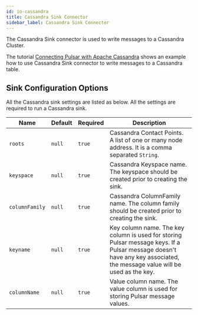 ```yaml
---
id: io-cassandra
title: Cassandra Sink Connector
sidebar_label: Cassandra Sink Connector
---
```


The Cassandra Sink connector is used to write messages to a Cassandra Cluster.

The tutorial [Connecting Pulsar with Apache Cassandra](io-quickstart.md) shows an example how to use Cassandra Sink
connector to write messages to a Cassandra table.

## Sink Configuration Options

All the Cassandra sink settings are listed as below. All the settings are required to run a Cassandra sink.

| Name | Default | Required | Description |
|------|---------|----------|-------------|
| `roots` | `null` | `true` | Cassandra Contact Points. A list of one or many node address. It is a comma separated `String`. |
| `keyspace` | `null` | `true` | Cassandra Keyspace name. The keyspace should be created prior to creating the sink. |
| `columnFamily` | `null` | `true` | Cassandra ColumnFamily name. The column family should be created prior to creating the sink. |
| `keyname` | `null` | `true` | Key column name. The key column is used for storing Pulsar message keys. If a Pulsar message doesn't have any key associated, the message value will be used as the key. |
| `columnName` | `null` | `true` | Value column name. The value column is used for storing Pulsar message values. |